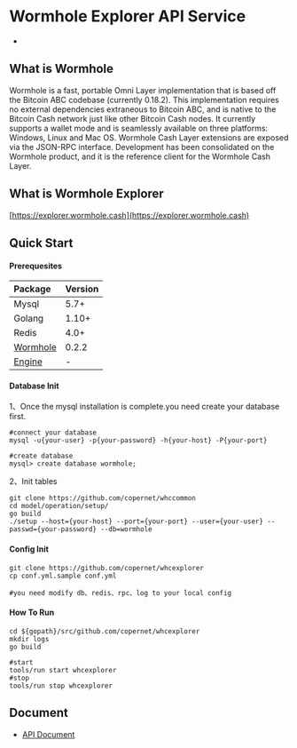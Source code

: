# Wormhole Explorer API Service
-
## What is Wormhole

Wormhole is a fast, portable Omni Layer implementation that is based off the Bitcoin ABC codebase (currently 0.18.2). This implementation requires no external dependencies extraneous to Bitcoin ABC, and is native to the Bitcoin Cash network just like other Bitcoin Cash nodes. It currently supports a wallet mode and is seamlessly available on three platforms: Windows, Linux and Mac OS. Wormhole Cash Layer extensions are exposed via the JSON-RPC interface. Development has been consolidated on the Wormhole product, and it is the reference client for the Wormhole Cash Layer.

## What is Wormhole Explorer
[https://explorer.wormhole.cash](https://explorer.wormhole.cash)

## Quick Start

#### Prerequesites
| Package | Version | 
| :------| ------|
| Mysql | 5.7+ |
| Golang | 1.10+ |
| Redis | 4.0+ |
|[Wormhole](https://github.com/copernet/whcengine-go)|0.2.2|
|[Engine](https://github.com/copernet/wormhole)|-|

#### Database Init

1、Once the mysql installation is complete.you need create your database first.

	#connect your database
	mysql -u{your-user} -p{your-password} -h{your-host} -P{your-port}
	
	#create database
	mysql> create database wormhole;
2、Init tables
	
	git clone https://github.com/copernet/whccommon
	cd model/operation/setup/
	go build
	./setup --host={your-host} --port={your-port} --user={your-user} --passwd={your-password} --db=wormhole

#### Config Init

	git clone https://github.com/copernet/whcexplorer
	cp conf.yml.sample conf.yml
	
	#you need modify db、redis、rpc、log to your local config
#### How To Run

	cd ${gopath}/src/github.com/copernet/whcexplorer
	mkdir logs
	go build
	
	#start
	tools/run start whcexplorer
	#stop 
	tools/run stop whcexplorer
	
## Document
- [API Document](./doc/api.md)